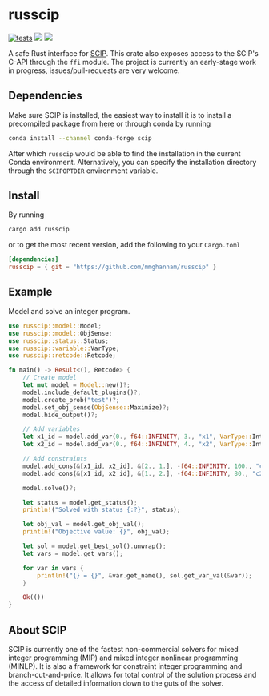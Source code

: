 # russcip
[![tests](https://github.com/mmghannam/russcip/actions/workflows/build_and_test.yml/badge.svg)](https://github.com/mmghannam/russcip/actions/workflows/build_and_test.yml)
[![][img_crates]][crates] [![][img_doc]][doc]

[img_crates]: https://img.shields.io/crates/v/russcip.svg
[crates]: https://crates.io/crates/russcip
[img_doc]: https://img.shields.io/badge/rust-documentation-blue.svg
[doc]: https://docs.rs/russcip/

A safe Rust interface for [SCIP](https://www.scipopt.org/index.php#download). This crate also exposes access to the SCIP's C-API through the `ffi` module. 
The project is currently an early-stage work in progress, issues/pull-requests are very welcome. 
## Dependencies 
Make sure SCIP is installed, the easiest way to install it is to install a precompiled package from [here](https://scipopt.org/index.php#download) or through conda by running
```bash
conda install --channel conda-forge scip
```
After which `russcip` would be able to find the installation in the current Conda environment. Alternatively, you can specify the installation directory through the `SCIPOPTDIR` environment variable. 

## Install
By running
```bash
cargo add russcip
```
or to get the most recent version, add the following to your `Cargo.toml`
```toml
[dependencies]
russcip = { git = "https://github.com/mmghannam/russcip" }
```

## Example
Model and solve an integer program.
```rust
use russcip::model::Model;
use russcip::model::ObjSense;
use russcip::status::Status;
use russcip::variable::VarType;
use russcip::retcode::Retcode;

fn main() -> Result<(), Retcode> {
    // Create model
    let mut model = Model::new()?;
    model.include_default_plugins()?;
    model.create_prob("test")?;
    model.set_obj_sense(ObjSense::Maximize)?;
    model.hide_output()?;

    // Add variables
    let x1_id = model.add_var(0., f64::INFINITY, 3., "x1", VarType::Integer)?;
    let x2_id = model.add_var(0., f64::INFINITY, 4., "x2", VarType::Integer)?;

    // Add constraints
    model.add_cons(&[x1_id, x2_id], &[2., 1.], -f64::INFINITY, 100., "c1")?;
    model.add_cons(&[x1_id, x2_id], &[1., 2.], -f64::INFINITY, 80., "c2")?;

    model.solve()?;

    let status = model.get_status();
    println!("Solved with status {:?}", status);

    let obj_val = model.get_obj_val();
    println!("Objective value: {}", obj_val);

    let sol = model.get_best_sol().unwrap();
    let vars = model.get_vars();

    for var in vars {
        println!("{} = {}", &var.get_name(), sol.get_var_val(&var));
    }

    Ok(())
}

```

## About SCIP

SCIP is currently one of the fastest non-commercial solvers for mixed integer programming (MIP) and mixed integer nonlinear programming (MINLP). It is also a framework for constraint integer programming and branch-cut-and-price. It allows for total control of the solution process and the access of detailed information down to the guts of the solver.
